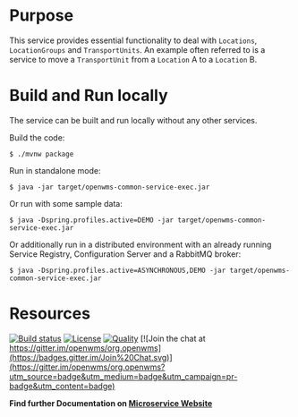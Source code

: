 # Purpose

This service provides essential functionality to deal with `Locations`, `LocationGroups`
and `TransportUnits`. An example often referred to is a service to move a `TransportUnit`
from a `Location` A to a `Location` B. 

# Build and Run locally
The service can be built and run locally without any other services.

Build the code: 
```
$ ./mvnw package
```

Run in standalone mode:
```
$ java -jar target/openwms-common-service-exec.jar 
```

Or run with some sample data:
```
$ java -Dspring.profiles.active=DEMO -jar target/openwms-common-service-exec.jar 
```

Or additionally run in a distributed environment with an already running Service Registry, Configuration Server and a RabbitMQ broker:
```
$ java -Dspring.profiles.active=ASYNCHRONOUS,DEMO -jar target/openwms-common-service-exec.jar 
```

# Resources

[![Build status](https://travis-ci.com/openwms/org.openwms.common.service.svg?branch=master)](https://travis-ci.com/openwms/org.openwms.common.service)
[![License](https://img.shields.io/badge/License-Apache%202.0-blue.svg)](LICENSE)
[![Quality](https://sonarcloud.io/api/project_badges/measure?project=org.openwms:org.openwms.common.service&metric=alert_status)](https://sonarcloud.io/dashboard?id=org.openwms:org.openwms.common.service)
[![Join the chat at https://gitter.im/openwms/org.openwms](https://badges.gitter.im/Join%20Chat.svg)](https://gitter.im/openwms/org.openwms?utm_source=badge&utm_medium=badge&utm_campaign=pr-badge&utm_content=badge)

**Find further Documentation on [Microservice Website](https://openwms.github.io/org.openwms.common.service)**

